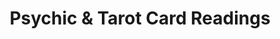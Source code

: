 ---
title: "Psychic & Tarot Card Readings"
url: /springfield/psychic-and-tarot-card-readings/
shop: shop
---